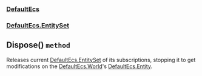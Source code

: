 ### [DefaultEcs](./DefaultEcs 'DefaultEcs')
### [DefaultEcs.EntitySet](./DefaultEcs-EntitySet 'DefaultEcs.EntitySet')
## Dispose() `method`
Releases current [DefaultEcs.EntitySet](./DefaultEcs-EntitySet 'DefaultEcs.EntitySet') of its subscriptions, stopping it to get modifications on the [DefaultEcs.World](./DefaultEcs-World 'DefaultEcs.World')'s [DefaultEcs.Entity](./DefaultEcs-Entity 'DefaultEcs.Entity').
